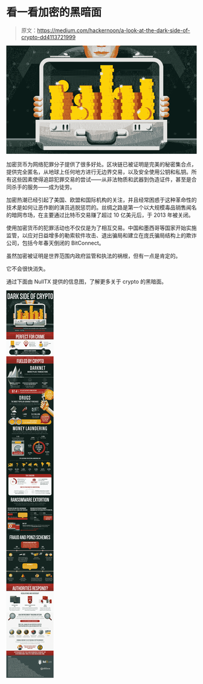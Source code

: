 # 看一看加密的黑暗面

> 原文：<https://medium.com/hackernoon/a-look-at-the-dark-side-of-crypto-dd4113721999>

![](img/9e10bb0cb522d8494f1081621b5ed1f2.png)

加密货币为网络犯罪分子提供了很多好处。区块链已被证明是完美的秘密集合点，提供完全匿名，从地球上任何地方进行无边界交易，以及安全使用公钥和私钥。所有这些因素使得追踪犯罪交易的尝试——从非法物质和武器到伪造证件，甚至是合同杀手的服务——成为徒劳。

加密热潮已经引起了美国、欧盟和国际机构的关注，并且经常困惑于这种革命性的技术是如何让恶作剧的演员逃脱惩罚的。丝绸之路是第一个以大规模毒品销售闻名的暗网市场，在主要通过比特币交易赚了超过 10 亿美元后，于 2013 年被关闭。

使用加密货币的犯罪活动也不仅仅是为了相互交易。中国和墨西哥等国家开始实施监管，以应对日益增多的勒索软件攻击、退出骗局和建立在庞氏骗局结构上的欺诈公司，包括今年春天倒闭的 BitConnect。

虽然加密被证明是世界范围内政府监管和执法的祸根，但有一点是肯定的。

它不会很快消失。

通过下面由 NullTX 提供的信息图，了解更多关于 crypto 的黑暗面。

![](img/6117990c722f983cbd93bf2365ced93d.png)
